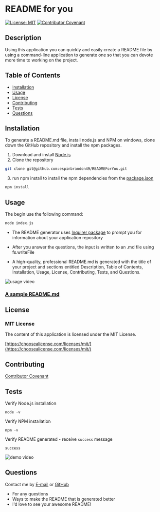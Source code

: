 
# README for you
[![License: MIT](https://img.shields.io/badge/License-MIT-yellow.svg)](https://opensource.org/licenses/MIT)
[![Contributor Covenant](https://img.shields.io/badge/Contributor%20Covenant-2.1-4baaaa.svg)](code_of_conduct.md)

## Description 
Using this application you can quickly and easily create a README file by using a command-line application to generate one so that you can devote more time to working on the project. 

## Table of Contents 

  * [Installation](#installation)
  * [Usage](#usage)
  * [License](#license)
  * [Contributing](#contributing)
  * [Tests](#tests)
  * [Questions](#questions)
  
## Installation 
To generate a README.md file, install node.js and NPM on windows, clone down the GitHub repository and install the npm packages.
1. Download and install [Node.js](https://nodejs.org/en/download/)
2. Clone the repository
```bash
git clone git@github.com:espinbrandon49/READMEForYou.git
```
3. run npm install to install the npm dependencies from the [package.json](./package.json)
```bash
npm install
```
## Usage 
The begin use the following command: 
```bash
node index.js
```
* The README generator uses [Inquirer package](https://www.npmjs.com/package/inquirer) to prompt you for information about your application repository
* After you answer the questions, the input is written to an .md file using fs.writeFile

* A high-quality, professional README.md is generated with the title of your project and sections entitled Description, Table of Contents, Installation, Usage, License, Contributing, Tests, and Questions.

![usage video](./assets/images/usage.gif)

### [A sample README.md](./sampleREADME.md)

## License 
### MIT License 

The content of this application is licensed under the MIT License. 

[https://choosealicense.com/licenses/mit/](https://choosealicense.com/licenses/mit/) 

## Contributing 

[Contributor Covenant](https://www.contributor-covenant.org/)

## Tests 
Verify Node.js installation
```
node -v
```
Verify NPM installation
```
npm -v
```
Verify README generated - receive `success` message
```
success
```
![demo video](./assets/images/demoVideo.gif)
## Questions 

Contact me by [E-mail](mailto:portfoliolinkemail@gmail.com) or [GitHub](https://github.com/espinbrandon49)
* For any questions
* Ways to make the README that is generated better
* I'd love to see your awesome README!


